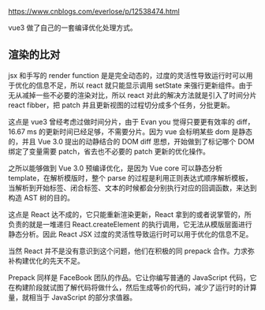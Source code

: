 https://www.cnblogs.com/everlose/p/12538474.html

vue3 做了自己的一套编译优化处理方式。

## 渲染的比对

jsx 和手写的 render function 是是完全动态的，过度的灵活性导致运行时可以用于优化的信息不足，所以 react 就只能显示调用 setState 来强行更新组件。由于无从减掉一些不必要的渲染对比，所以 react 对此的解决方法就是引入了时间分片 react fibber，把 patch 并且更新视图的过程切分成多个任务，分批更新。

这点是 vue3 曾经考虑过做时间分片，由于 Evan you 觉得只要更有效率的 diff，16.67 ms 的更新时间已经足够，不需要分片。因为 vue 会标明某些 dom 是静态的，并且 Vue 3.0 提出的动静结合的 DOM diff 思想，开始做到了标记哪个 DOM 绑定了变量需要 patch，省去也不必要的 patch 更新的优化操作。

之所以能够做到 Vue 3.0 预编译优化，是因为 Vue core 可以静态分析 template，在解析模版时，整个 parse 的过程是利用正则表达式顺序解析模板，当解析到开始标签、闭合标签、文本的时候都会分别执行对应的回调函数，来达到构造 AST 树的目的。

这点是 React 达不成的，它只能重新渲染更新，React 拿到的或者说掌管的，所负责的就是一堆递归 React.createElement 的执行调用，它无法从模版层面进行静态分析。因此 React JSX 过度的灵活性导致运行时可以用于优化的信息不足。

当然 React 并不是没有意识到这个问题，他们在积极的同 prepack 合作。力求弥补构建优化的先天不足。

Prepack 同样是 FaceBook 团队的作品。它让你编写普通的 JavaScript 代码，它在构建阶段就试图了解代码将做什么，然后生成等价的代码，减少了运行时的计算量，就相当于 JavaScript 的部分求值器。